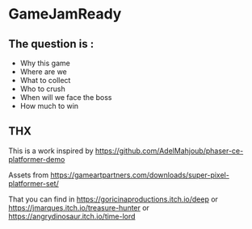 # GameJamReady

## The question is :

* Why this game
* Where are we
* What to collect
* Who to crush
* When will we face the boss
* How much to win

## THX

This is a work inspired by https://github.com/AdelMahjoub/phaser-ce-platformer-demo

Assets from https://gameartpartners.com/downloads/super-pixel-platformer-set/

That you can find in https://goricinaproductions.itch.io/deep
or https://jmarques.itch.io/treasure-hunter
or https://angrydinosaur.itch.io/time-lord
